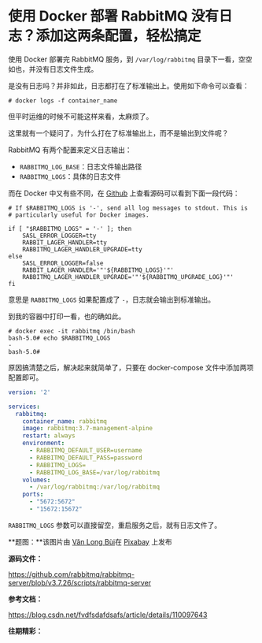 # 使用 Docker 部署 RabbitMQ 没有日志？添加这两条配置，轻松搞定

使用 Docker 部署完 RabbitMQ 服务，到 `/var/log/rabbitmq` 目录下一看，空空如也，并没有日志文件生成。

是没有日志吗？并非如此，日志都打在了标准输出上。使用如下命令可以查看：

```shell
# docker logs -f container_name
```

但平时运维的时候不可能这样来看，太麻烦了。

这里就有一个疑问了，为什么打在了标准输出上，而不是输出到文件呢？

RabbitMQ 有两个配置来定义日志输出：

- `RABBITMQ_LOG_BASE`：日志文件输出路径
- `RABBITMQ_LOGS`：具体的日志文件

而在 Docker 中又有些不同，在 [Github](https://github.com/rabbitmq/rabbitmq-server/blob/v3.7.26/scripts/rabbitmq-server) 上查看源码可以看到下面一段代码：

```shell
# If $RABBITMQ_LOGS is '-', send all log messages to stdout. This is
# particularly useful for Docker images.

if [ "$RABBITMQ_LOGS" = '-' ]; then
    SASL_ERROR_LOGGER=tty
    RABBIT_LAGER_HANDLER=tty
    RABBITMQ_LAGER_HANDLER_UPGRADE=tty
else
    SASL_ERROR_LOGGER=false
    RABBIT_LAGER_HANDLER='"'${RABBITMQ_LOGS}'"'
    RABBITMQ_LAGER_HANDLER_UPGRADE='"'${RABBITMQ_UPGRADE_LOG}'"'
fi
```

意思是 `RABBITMQ_LOGS` 如果配置成了 `-`，日志就会输出到标准输出。

到我的容器中打印一看，也的确如此。

```shell
# docker exec -it rabbitmq /bin/bash
bash-5.0# echo $RABBITMQ_LOGS
-
bash-5.0#
```

原因搞清楚之后，解决起来就简单了，只要在 docker-compose 文件中添加两项配置即可。

```yml
version: '2'

services:
  rabbitmq:
    container_name: rabbitmq
    image: rabbitmq:3.7-management-alpine
    restart: always
    environment:
      - RABBITMQ_DEFAULT_USER=username
      - RABBITMQ_DEFAULT_PASS=password
      - RABBITMQ_LOGS=
      - RABBITMQ_LOG_BASE=/var/log/rabbitmq
    volumes:
      - /var/log/rabbitmq:/var/log/rabbitmq
    ports:
      - "5672:5672"
      - "15672:15672"
```

`RABBITMQ_LOGS` 参数可以直接留空，重启服务之后，就有日志文件了。

**题图：**该图片由 <a href="https://pixabay.com/zh/users/vietnguyenbui-12326427/?utm_source=link-attribution&amp;utm_medium=referral&amp;utm_campaign=image&amp;utm_content=5430070">Văn Long Bùi</a>在  <a href="https://pixabay.com/zh/?utm_source=link-attribution&amp;utm_medium=referral&amp;utm_campaign=image&amp;utm_content=5430070">Pixabay</a> 上发布

**源码文件：**

https://github.com/rabbitmq/rabbitmq-server/blob/v3.7.26/scripts/rabbitmq-server

**参考文档：**

https://blog.csdn.net/fvdfsdafdsafs/article/details/110097643

**往期精彩：**

